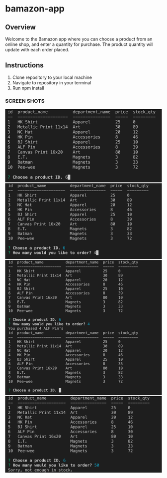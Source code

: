 # bamazon-app

## Overview
Welcome to the Bamazon app where you can choose a product from an online shop, and enter a quantity for purchase.  The product quantity will update with each order placed.

## Instructions
1. Clone repository to your local machine
2. Navigate to repository in your terminal
3. Run npm install

### SCREEN SHOTS

![choose-product screenshot](images/choose%20product.png)
![choose-qty screenshot](images/choose%20qty.png)
![view-updated-inventory screenshot](images/inventory%20update.png)
![out-of-stock screenshot](images/no%20stock.png)